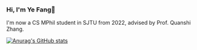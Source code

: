 ### Hi, I'm Ye Fang👋

I'm now a CS MPhil student in SJTU from 2022, advised by Prof. Quanshi Zhang.

[![Anurag's GitHub stats](https://github-readme-stats.vercel.app/api?username=aleafy)](https://github.com/anuraghazra/github-readme-stats)

<!--
**Aleafy/Aleafy** is a ✨ _special_ ✨ repository because its `README.md` (this file) appears on your GitHub profile.

Here are some ideas to get you started:

- 🔭 I’m currently working on ...
- 🌱 I’m currently learning ...
- 👯 I’m looking to collaborate on ...
- 🤔 I’m looking for help with ...
- 💬 Ask me about ...
- 📫 How to reach me: ...
- 😄 Pronouns: ...
- ⚡ Fun fact: ...
-->
